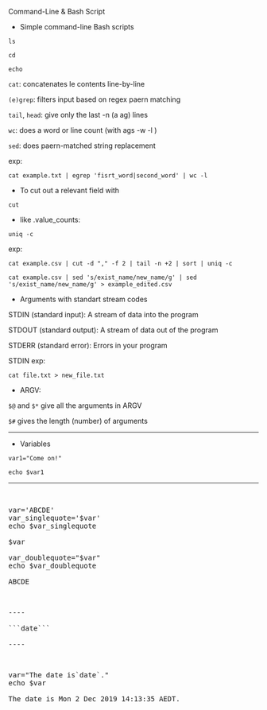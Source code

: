 Command-Line & Bash Script

- Simple command-line Bash scripts 

```ls```

```cd```

```echo```


```cat```: concatenates le contents line-by-line

```(e)grep```: filters input based on regex paern matching

```tail```, ```head```: give only the last -n (a ag) lines

```wc```: does a word or line count (with ags -w -l )

```sed```: does paern-matched string replacement

exp:
```
cat example.txt | egrep 'fisrt_word|second_word' | wc -l
```

- To cut out a relevant field with
```
cut
```
- like .value_counts:
```
uniq -c
```

exp: 
```
cat example.csv | cut -d "," -f 2 | tail -n +2 | sort | uniq -c
```
```cat example.csv | sed 's/exist_name/new_name/g' | sed 's/exist_name/new_name/g' > example_edited.csv```

* Arguments with standart stream codes

STDIN (standard input): A stream of data into the program

STDOUT (standard output): A stream of data out of the program

STDERR (standard error): Errors in your program

STDIN exp:
```
cat file.txt > new_file.txt
```

* ARGV:

```$@```  and ```$*``` give all the arguments in ARGV

```$#``` gives the length (number) of arguments


-----------

* Variables

```var1="Come on!"```

```echo $var1```

----

<pre> 

var='ABCDE'
var_singlequote='$var'
echo $var_singlequote

$var 

var_doublequote="$var"
echo $var_doublequote

ABCDE

<pre>

----

```date```

----

<pre>

var="The date is`date`."
echo $var

The date is Mon 2 Dec 2019 14:13:35 AEDT.

<pre>
